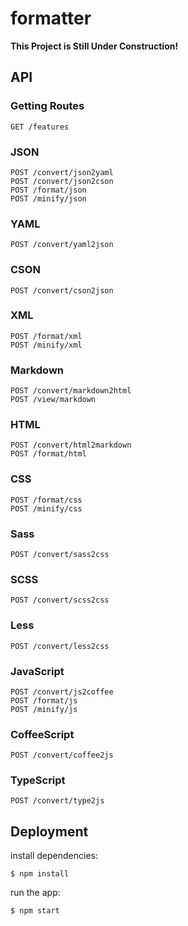 
formatter
=========

__This Project is Still Under Construction!__


API
-----

### Getting Routes

    GET /features

### JSON

    POST /convert/json2yaml
    POST /convert/json2cson
    POST /format/json
    POST /minify/json

### YAML

    POST /convert/yaml2json

### CSON

    POST /convert/cson2json

### XML

    POST /format/xml
    POST /minify/xml

### Markdown

    POST /convert/markdown2html
    POST /view/markdown

### HTML

    POST /convert/html2markdown
    POST /format/html

### CSS

    POST /format/css
    POST /minify/css

### Sass

    POST /convert/sass2css

### SCSS

    POST /convert/scss2css

### Less

    POST /convert/less2css

### JavaScript

    POST /convert/js2coffee
    POST /format/js
    POST /minify/js

### CoffeeScript

    POST /convert/coffee2js

### TypeScript

    POST /convert/type2js


Deployment
----------

install dependencies:

    $ npm install

run the app:

    $ npm start
